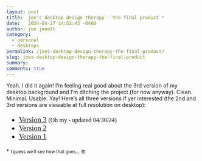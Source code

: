 ```yaml
---
layout: post
title:  joe’s desktop design therapy - the final product *
date:   2024-04-27 14:52:43 -0400
author: joe jenett
category:
  - personal
  - desktops
permalink: /joes-desktop-design-therapy-the-final-product/
slug: joes-desktop-design-therapy-the-final-product
summary: 
comments: true
---
```

<p>
Yeah. I did it again! I’m feeling real good about the 3rd version of my desktop background and I’m ditching the project (for now anyway). Clean. Minimal. Usable. Yay! Here’s all three versions if yer interested (the 2nd and 3rd versions are viewable at full resolution on desktop):
</p>
<ul style="font-family: 'eb_garamondregular',Georgia,Times,serif;font-size:1.2rem;">
<li><a href="/desk3.html">Version 3</a> <small>(Oh my - updated 04/30/24)</small></li>
<li><a href="/desk2.html">Version 2</a></li>
<li><a href="/desk.html">Version 1</a></li>
</ul>
<p>
* <small>I guess we’ll see how that goes... 😎</small>
</p>


<a href="https://brid.gy/publish/mastodon"></a>